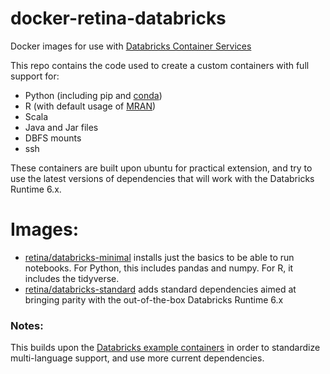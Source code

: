 # docker-retina-databricks

Docker images for use with
[Databricks Container Services](https://docs.databricks.com/clusters/custom-containers.html)

This repo contains the code used to create a custom containers with full support for:

- Python (including pip and [conda](https://docs.conda.io/en/latest/miniconda.html))
- R (with default usage of [MRAN](https://mran.microsoft.com/documents/rro/reproducibility))
- Scala
- Java and Jar files
- DBFS mounts
- ssh

These containers are built upon ubuntu for practical extension, and try to use the latest versions of dependencies that will work with the Databricks Runtime 6.x.

# Images:

* [retina/databricks-minimal](https://hub.docker.com/r/retina/databricks-minimal) installs just the basics to be able to run notebooks.  For Python, this includes pandas and numpy.  For R, it includes the tidyverse.
* [retina/databricks-standard](https://hub.docker.com/r/retina/databricks-standard) adds standard dependencies aimed at bringing parity with the out-of-the-box Databricks Runtime 6.x

### Notes:

This builds upon the [Databricks example containers](https://github.com/databricks/containers) in order to standardize multi-language support, and use more current dependencies.


